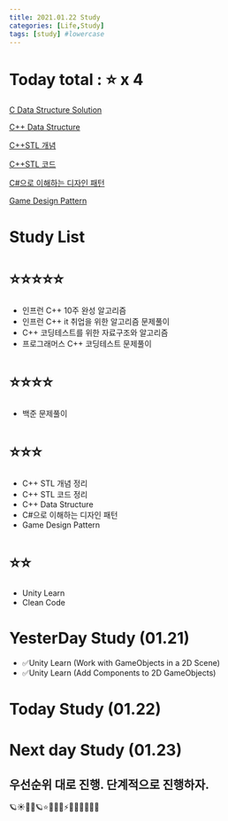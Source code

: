 ```yaml
---
title: 2021.01.22 Study
categories: [Life,Study]
tags: [study] #lowercase    
---
```


# Today total : ⭐ x 4 

[C Data Structure Solution](https://calm-price-43a.notion.site/C-c4cb80a108c94bef8b202c0c7624ebfc) 

[C++ Data Structure](https://calm-price-43a.notion.site/C-47080a1873b54a3a8b6d89925d84e024)

[C++STL 개념](https://calm-price-43a.notion.site/C-STL-ab095ae38f8e4fcbad549aec64bb9ba6) 

[C++STL 코드](https://calm-price-43a.notion.site/C-STL-f016394a615d4abab4894264627aeb5c) 

[C#으로 이해하는 디자인 패턴](https://calm-price-43a.notion.site/C-fe83d437eee04341b345f9908fb66a23) 

[Game Design Pattern](https://github.com/Milk377/GameDesignPattern)


# Study List


# ⭐⭐⭐⭐⭐
- 인프런 C++ 10주 완성 알고리즘
- 인프런 C++ it 취업을 위한 알고리즘 문제풀이
- C++ 코딩테스트를 위한 자료구조와 알고리즘
- 프로그래머스 C++ 코딩테스트 문제풀이

# ⭐⭐⭐⭐
- 백준 문제풀이

# ⭐⭐⭐
- C++ STL 개념 정리
- C++ STL 코드 정리
- C++ Data Structure
- C#으로 이해하는 디자인 패턴
- Game Design Pattern

# ⭐⭐
- Unity Learn
- Clean Code


# YesterDay Study (01.21)
- ✅Unity Learn (Work with GameObjects in a 2D Scene)
- ✅Unity Learn (Add Components to 2D GameObjects)
 
# Today Study (01.22)




# Next day Study (01.23)
## 우선순위 대로 진행. 단계적으로 진행하자.

🪐☀🌝🌞🪐⭐🌟🌠🌌⚡🌈🌀🔥💧🌊🍒

